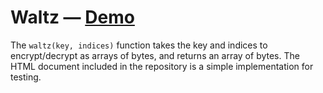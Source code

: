 # Waltz — [Demo](https://voormann.github.io/waltz/)
The `waltz(key, indices)` function takes the key and indices to encrypt/decrypt as arrays of bytes, and returns an array of bytes. The HTML document included in the repository is a simple implementation for testing.

